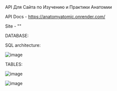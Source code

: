 
API Для Сайта по Изучению и Практики Анатомии

API Docs - https://anatomyatomic.onrender.com/

Site - ""


DATABASE:

SQL architecture:

![image](https://github.com/dx0naclyoo/AnatomyAtomic/assets/145878340/89c56761-5f32-4af8-95c1-478992202460)


TABLES:

![image](https://github.com/dx0naclyoo/AnatomyAtomic/assets/145878340/dfcd93ca-d76e-4f9a-9f65-807b580eb86e)

![image](https://github.com/dx0naclyoo/AnatomyAtomic/assets/145878340/00dd88ce-dd43-438d-a3a2-92a97c9c3f12)

